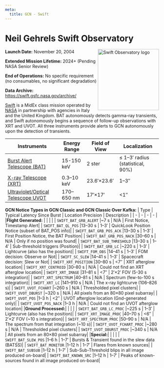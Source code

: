 ```yaml
---
meta:
  title: GCN - Swift
---
```


# Neil Gehrels Swift Observatory

<img 
  src="/_static/img/logo_swift.gif"
  width="200"
  align="right"
  alt="Swift Observatory logo"
/>

**Launch Date:** November 20, 2004

**Extended Mission Lifetime:** 2024+ (Pending NASA Senior Review)

**End of Operations:** No specific requirement (no consumables, no significant degradation)

**Data Archive:**
https://swift.gsfc.nasa.gov/archive/

[Swift](https://swift.gsfc.nasa.gov) is a MidEx class mission operated by [NASA](https://www.nasa.gov/fermi/) in partnership with agencies in Italy and the United Kingdom. BAT autonomously detects gamma-ray transients, and Swift autonomously begins a sequence of follow-up observations with XRT and UVOT. All three instruments provide alerts to GCN autonomously upon the detection of transients.

| Instruments                                                                          | Energy Range | Field of View | Localization                         |
| ------------------------------------------------------------------------------------ | ------------ | ------------- | ------------------------------------ |
| [Burst Alert Telescope (BAT)](https://swift.gsfc.nasa.gov/about_swift/bat_desc.html) | 15-150 keV   | 2 ster        | &leq; 1–3′ radius (statistical, 90%) |
| [X-ray Telescope (XRT)](https://www.swift.psu.edu/xrt/)                              | 0.3–10 keV   | 23.6′×23.6′   | 1–3″                                 |
| [Ultraviolet/Optical Telescope UVOT](https://www.swift.psu.edu/uvot/)                | 170–650 nm   | 17′×17′       | &lt;1″                               |

**GCN Notice Types in GCN Classic and GCN Classic Over Kafka:**
| Type | Typical Latency Since Burst | Location Precision | Description |
| - | - | - | - |
|**Flight Generated:** | | | |
| `SWIFT_BAT_GRB_ALERT` |~7 s | N/A | First Notice, Timestamp Alert|
| `SWIFT_BAT_QL_POS` |13–30 s | 1–3′ | QuickLook Position Notice (subset of BAT_POS info)|
| `SWIFT_BAT_GRB_POS_ACK` |13–30 s | 1–3′ | First Position Notice, the BAT Position|
| `SWIFT_BAT_GRB_POS_NACK` |30–60 s | N/A | Only if no position was found|
| `SWIFT_BAT_SUB_THRESHOLD` |13–30 s | 1–4′ | Sub-threshold triggers (Position)|
| `SWIFT_BAT_GRB_LC` |~220 s | 1–3′ | Lightcurve (also has the position)|
| `SWIFT_FOM_OBS` |14–41 s | 1–3′ | FOM decision: Observe or Not|
| `SWIFT_SC_SLEW` |14–41 s | 1–3′ | Spacecraft decision: Slew or Not|
| `SWIFT_XRT_POSITION` |30–80 s | &lt;7″ | XRT afterglow location|
| `SWIFT_XRT_CENTROID` |30–80 s | N/A | Could not find an XRT afterglow location|
| `SWIFT_XRT_IMAGE` |31–81 s | &lt;7″ | 2′×2′ FOV (5-30 s integration)|
| `SWIFT_XRT_SPECTRUM` |40–81 s | N/A | Spectrum (few-to-100 s integration)|
| `SWIFT_XRT_LC` |141–910 s | N/A | The x-ray lightcurve (106–826 s)|
| `SWIFT_UVOT_FCHART` |~260 s | N/A | Thresholded pixel clusters|
| `SWIFT_UVOT_DBURST` |~320 s | N/A | All pixels from an 80×80 pixel subarray|
| `SWIFT_UVOT_POS` |1–3 h | &lt;2″ | UVOT afterglow location (Gnd-generated only)|
| `SWIFT_UVOT_POS_NACK` |1–3 h | N/A | Could not find an UVOT afterglow location|
|**Ground Processed:**| | | |
| `SWIFT_BAT_GRB_LC_PROC` |~225 s | 1–3′ | Lightcurve (also has the position)|
| `SWIFT_XRT_IMAGE_PROC` |40–70 s | &lt;6″ | 2′×2′ FOV (~10 s integration)|
| `SWIFT_XRT_SPECTRUM_PROC` |50–90 s | N/A | The spectrum from that integration (~10 s)|
| `SWIFT_UVOT_FCHART_PROC` |~280 s | N/A | Thresholded pixel clusters|
| `SWIFT_UVOT_DBURST_PROC` |~340 s | N/A | All pixels from an 80×80 pixel subarray|
|**Special:**| | | |
| `SWIFT_BAT_SLEW_POS` |1–6 h | 1–7′ | Bursts & Transient found in the slew data (BATSS)|
| `SWIFT_BAT_MONITOR` |1–12 h | 1–7′ | Flares from known sources|
| `SWIFT_BAT_SUBSUB` |1–12 h | 1–7′ | Sub-Sub-Threshold blips in all image produced on-board|
| `SWIFT_BAT_KNOWN_SRC` |1–12 h | 1–7′ | Peaks of known-sources found in all image produced on-board|
